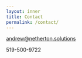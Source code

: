 ```yaml
---
layout: inner
title: Contact
permalink: /contact/
---
```

[andrew@netherton.solutions](mailto:"andrew@netherton.solutions")

519-500-9722
